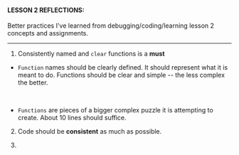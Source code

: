 #### LESSON 2 REFLECTIONS: ####

Better practices I've learned from debugging/coding/learning lesson 2 concepts and assignments.

___

1. Consistently named and `clear` functions is a **must**

- `Function` names should be clearly defined. It should represent what it is meant to do. Functions should be clear and simple -- the less complex the better. 

<br>

- `Functions` are pieces of a bigger complex puzzle it is attempting to create. About 10 lines should suffice.


2. Code should be **consistent** as much as possible. 


3. 
